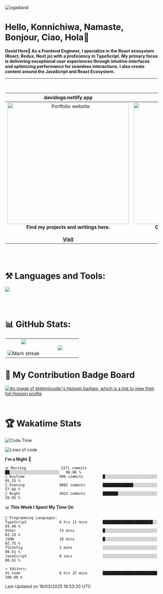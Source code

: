 <p align="left"> <img src="https://komarev.com/ghpvc/?username=ogadavid&label=Profile%20views&color=0e75b6&style=flat" alt="ogadavid" /> </p>

<h1>Hello, Konnichiwa, Namaste, Bonjour, Ciao, Hola👋</h1>
<b>David Here👋 As a Frontend Engineer, I specialize in the React ecosystem (React, Redux, Next.js) with a proficiency in TypeScript. My primary focus is delivering exceptional user experiences through intuitive interfaces and optimizing performance for seamless interactions. I also create content around the JavaScript and React Ecosystem.</b>
<hr />
<br />

| davidoga.netlify.app | &nbsp;&nbsp;&nbsp;&nbsp;&nbsp;&nbsp;&nbsp;&nbsp;&nbsp;&nbsp;davidoga.hashnode.dev&nbsp;&nbsp;&nbsp;&nbsp;&nbsp;&nbsp;&nbsp;&nbsp;&nbsp;
|:-:|:-:|
|<a href="https://davidoga.netlify.app/"><img src="https://github.com/OgaDavid/OgaDavid/assets/104001201/e1ddc1c7-fb1b-4f25-8408-5fcef9c15db0" alt="Portfolio website" width="400"></a><br /><b>Find my projects and writings here.</b><br /><br /><a href="https://davidoga.netlify.app/">**Visit**</a> | <a href="https://davidoga.hashnode.dev/"><img src="https://github.com/OgaDavid/OgaDavid/assets/104001201/2c9dd6bb-76d4-4acd-bcf9-5f4d71117d93" alt="Blog" width="400"></a><br /><b>Check out articles written by me.</b><br /><br /><a href="https://davidoga.hashnode.dev/">**Visit**</a> |

<br/>
<br />
<h1 align="left">⚒ Languages and Tools:</h1>
<p>
  <a href="https://skillicons.dev">
    <img src="https://skillicons.dev/icons?i=html,css,tailwind,js,ts,react,redux,nextjs,nodejs,express,mongodb,firebase,prisma,planetscale,jest,postman,git,github,vercel,netlify,vscode,powershell,figma,vite" />
  </a>
</p>
<br/>
<br />

# 📊 GitHub Stats:

<table align="center">
<tr border="none">
<td width="50%" align="center">
  
  <img  align="center"  src="https://github-readme-stats.vercel.app/api?username=OgaDavid&theme=react&show_icons=true&count_private=true" />
  <br></br>
  <img  title="🔥 Get streak stats for your profile at git.io/streak-stats" alt="Mark streak" src="https://github-readme-streak-stats.herokuapp.com/?user=OgaDavid&theme=react&hide_border=false" /> 
</td>

<td width="50%" align="center">

  <img  align="center"  src="https://github-readme-stats.anuraghazra1.vercel.app/api/top-langs/?username=OgaDavid&theme=react&hide_border=false&no-bg=true&no-frame=true&langs_count=10"/>
  
  </td>
</tr>
</table>

# 🥇 My Contribution Badge Board

[![An image of @demiicoder's Holopin badges, which is a link to view their full Holopin profile](https://holopin.me/demiicoder)](https://holopin.io/@demiicoder)

<br/>

# 🏆 Wakatime Stats

<!--START_SECTION:waka-->
![Code Time](http://img.shields.io/badge/Code%20Time-1%2C102%20hrs%2053%20mins-blue)

![Lines of code](https://img.shields.io/badge/From%20Hello%20World%20I%27ve%20Written-47.0%20million%20lines%20of%20code-blue)

**I'm a Night 🦉** 

```text
🌞 Morning                1371 commits        ██░░░░░░░░░░░░░░░░░░░░░░░   08.06 % 
🌆 Daytime                906 commits         █░░░░░░░░░░░░░░░░░░░░░░░░   05.33 % 
🌃 Evening                9802 commits        ██████████████░░░░░░░░░░░   57.66 % 
🌙 Night                  4922 commits        ███████░░░░░░░░░░░░░░░░░░   28.95 % 
```


📊 **This Week I Spent My Time On** 

```text
💬 Programming Languages: 
TypeScript               6 hrs 11 mins       ███████████████████████░░   93.40 % 
Other                    13 mins             █░░░░░░░░░░░░░░░░░░░░░░░░   03.33 % 
JSON                     10 mins             █░░░░░░░░░░░░░░░░░░░░░░░░   02.75 % 
TSConfig                 2 mins              ░░░░░░░░░░░░░░░░░░░░░░░░░   00.51 % 
JavaScript               0 secs              ░░░░░░░░░░░░░░░░░░░░░░░░░   00.01 % 

🔥 Editors: 
VS Code                  6 hrs 37 mins       █████████████████████████   100.00 % 
```


 Last Updated on 16/03/2025 18:53:20 UTC
<!--END_SECTION:waka-->
<br />

